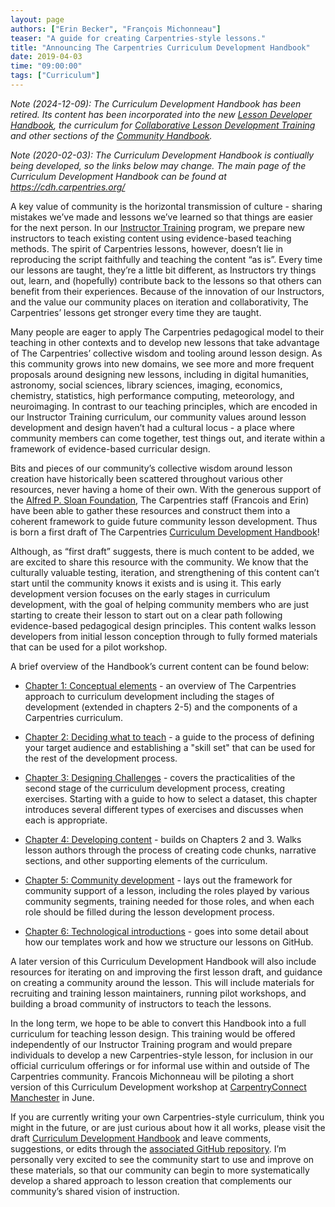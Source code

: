 ```yaml
---
layout: page
authors: ["Erin Becker", "François Michonneau"]
teaser: "A guide for creating Carpentries-style lessons."
title: "Announcing The Carpentries Curriculum Development Handbook"
date: 2019-04-03
time: "09:00:00"
tags: ["Curriculum"]
---
```


*Note (2024-12-09): The Curriculum Development Handbook has been retired. Its content has been incorporated into the new [Lesson Developer Handbook](https://docs.carpentries.org/handbooks/lesson_developers.md), the curriculum for [Collaborative Lesson Development Training](https://carpentries.github.io/lesson-development-training/) and other sections of the [Community Handbook](https://docs.carpentries.org/).*

*Note (2020-02-03): The Curriculum Development Handbook is contiually being developed, so the links below may change. The main page of the Curriculum Development Handbook can be found at https://cdh.carpentries.org/*

A key value of community is the horizontal transmission of culture - sharing mistakes we’ve made and lessons we’ve learned so that things are easier for the next person. In our [Instructor Training](https://carpentries.github.io/instructor-training/) program, we prepare new instructors to teach existing content using evidence-based teaching methods. The spirit of Carpentries lessons, however, doesn’t lie in reproducing the script faithfully and teaching the content “as is”. Every time our lessons are taught, they’re a little bit different, as Instructors try things out, learn, and (hopefully) contribute back to the lessons so that others can benefit from their experiences. Because of the innovation of our Instructors, and the value our community places on iteration and collaborativity, The Carpentries’ lessons get stronger every time they are taught. 

Many people are eager to apply The Carpentries pedagogical model to their teaching in other contexts and to develop new lessons that take advantage of The Carpentries’ collective wisdom and tooling around lesson design. As this community grows into new domains, we see more and more frequent proposals around designing new lessons, including in digital humanities, astronomy, social sciences, library sciences, imaging, economics, chemistry, statistics, high performance computing, meteorology, and neuroimaging. In contrast to our teaching principles, which are encoded in our Instructor Training curriculum, our community values around lesson development and design haven’t had a cultural locus - a place where community members can come together, test things out, and iterate within a framework of evidence-based curricular design. 

Bits and pieces of our community’s collective wisdom around lesson creation have historically been scattered throughout various other resources, never having a home of their own. With the generous support of the [Alfred P. Sloan Foundation](https://sloan.org/), The Carpentries staff (Francois and Erin) have been able to gather these resources and construct them into a coherent framework to guide future community lesson development. Thus is born a first draft of The Carpentries [Curriculum Development Handbook](https://cdh.carpentries.org/)!

Although, as “first draft” suggests, there is much content to be added, we are excited to share this resource with the community. We know that the culturally valuable testing, iteration, and strengthening of this content can’t start until the community knows it exists and is using it. This early development version focuses on the early stages in curriculum development, with the goal of helping community members who are just starting to create their lesson to start out on a clear path following evidence-based pedagogical design principles. This content walks lesson developers from initial lesson conception through to fully formed materials that can be used for a pilot workshop. 

A brief overview of the Handbook’s current content can be found below:  

- [Chapter 1: Conceptual elements](https://cdh.carpentries.org/conceptual-elements.html) - an overview of The Carpentries approach to curriculum development including the stages of development (extended in chapters 2-5) and the components of a Carpentries curriculum.   

- [Chapter 2: Deciding what to teach](https://cdh.carpentries.org/deciding-what-to-teach.html) - a guide to the process of defining your target audience and establishing a "skill set" that can be used for the rest of the development process.  

- [Chapter 3: Designing Challenges](https://cdh.carpentries.org/designing-challenges.html) - covers the practicalities of the second stage of the curriculum development process, creating exercises. Starting with a guide to how to select a dataset, this chapter introduces several different types of exercises and discusses when each is appropriate. 

- [Chapter 4: Developing content](https://cdh.carpentries.org/developing-content.html) - builds on Chapters 2 and 3. Walks lesson authors through the process of creating code chunks, narrative sections, and other supporting elements of the curriculum.

- [Chapter 5: Community development](https://cdh.carpentries.org/community-development.html) - lays out the framework for community support of a lesson, including the roles played by various community segments, training needed for those roles, and when each role should be filled during the lesson development process.

- [Chapter 6: Technological introductions](https://cdh.carpentries.org/technological-introductions.html) - goes into some detail about how our templates work and how we structure our lessons on GitHub. 

A later version of this Curriculum Development Handbook will also include resources for iterating on and improving the first lesson draft, and guidance on creating a community around the lesson. This will include materials for recruiting and training lesson maintainers, running pilot workshops, and building a broad community of instructors to teach the lessons. 

In the long term, we hope to be able to convert this Handbook into a full curriculum for teaching lesson design. This training would be offered independently of our Instructor Training program and would prepare individuals to develop a new Carpentries-style lesson, for inclusion in our official curriculum offerings or for informal use within and outside of The Carpentries community. Francois Michonneau will be piloting a short version of this Curriculum Development workshop at [CarpentryConnect Manchester](https://software.ac.uk/ccmcr19) in June.  

If you are currently writing your own Carpentries-style curriculum, think you might in the future, or are just curious about how it all works, please visit the draft [Curriculum Development Handbook](https://cdh.carpentries.org) and leave comments, suggestions, or edits through the [associated GitHub repository](https://github.com/carpentries/curriculum-development). I’m personally very excited to see the community start to use and improve on these materials, so that our community can begin to more systematically develop a shared approach to lesson creation that complements our community’s shared vision of instruction.

